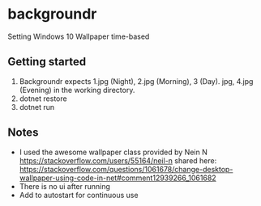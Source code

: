 # backgroundr
Setting Windows 10 Wallpaper time-based

## Getting started
1. Backgroundr expects 1.jpg (Night), 2.jpg (Morning), 3 (Day). jpg, 4.jpg (Evening) in the working directory. 
2. dotnet restore
3. dotnet run

## Notes
- I used the awesome wallpaper class provided by Nein N https://stackoverflow.com/users/55164/neil-n shared here: https://stackoverflow.com/questions/1061678/change-desktop-wallpaper-using-code-in-net#comment12939266_1061682
- There is no ui after running
- Add to autostart for continuous use
